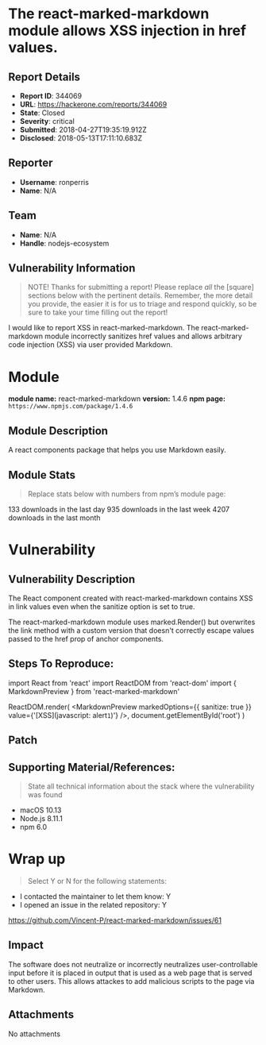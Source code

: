 # The react-marked-markdown module allows XSS injection in href values.

## Report Details
- **Report ID**: 344069
- **URL**: https://hackerone.com/reports/344069
- **State**: Closed
- **Severity**: critical
- **Submitted**: 2018-04-27T19:35:19.912Z
- **Disclosed**: 2018-05-13T17:11:10.683Z

## Reporter
- **Username**: ronperris
- **Name**: N/A

## Team
- **Name**: N/A
- **Handle**: nodejs-ecosystem

## Vulnerability Information
> NOTE! Thanks for submitting a report! Please replace *all* the [square] sections below with the pertinent details. Remember, the more detail you provide, the easier it is for us to triage and respond quickly, so be sure to take your time filling out the report!

I would like to report XSS in react-marked-markdown.
The react-marked-markdown module incorrectly sanitizes href values and allows arbitrary code injection (XSS) via user provided Markdown.

# Module

**module name:** react-marked-markdown
**version:** 1.4.6
**npm page:** `https://www.npmjs.com/package/1.4.6`

## Module Description

A react components package that helps you use Markdown easily.

## Module Stats

> Replace stats below with numbers from npm’s module page:

133 downloads in the last day
935 downloads in the last week
4207 downloads in the last month

# Vulnerability

## Vulnerability Description

The React component created with react-marked-markdown contains XSS in link values even when the sanitize option is set to true.

The react-marked-markdown module uses marked.Render() but overwrites the link method with a custom version that doesn't correctly escape values passed to the href prop of anchor components.

## Steps To Reproduce:

import React from 'react'
import ReactDOM from 'react-dom'
import { MarkdownPreview } from 'react-marked-markdown'

ReactDOM.render(
  <MarkdownPreview
    markedOptions={{ sanitize: true }}
    value={'[XSS](javascript: alert`1`)'}
  />,
  document.getElementById('root')
)

## Patch

## Supporting Material/References:

> State all technical information about the stack where the vulnerability was found

- macOS 10.13
- Node.js 8.11.1
- npm 6.0

# Wrap up

> Select Y or N for the following statements:

- I contacted the maintainer to let them know: Y 
- I opened an issue in the related repository: Y 

https://github.com/Vincent-P/react-marked-markdown/issues/61

## Impact

The software does not neutralize or incorrectly neutralizes user-controllable input before it is placed in output that is used as a web page that is served to other users. This allows attackes to add malicious scripts to the page via Markdown.

## Attachments
No attachments

